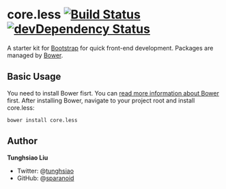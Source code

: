 # core.less [![Build Status](https://travis-ci.org/sparanoid/core.less.svg)](https://travis-ci.org/sparanoid/core.less) [![devDependency Status](https://david-dm.org/sparanoid/core.less/dev-status.svg)](https://david-dm.org/sparanoid/core.less#info=devDependencies)

A starter kit for [Bootstrap](https://github.com/twitter/bootstrap) for quick front-end development. Packages are managed by [Bower](https://github.com/bower/bower).

## Basic Usage

You need to install Bower fisrt. You can [read more information about Bower](https://github.com/twitter/bower) first. After installing Bower, navigate to your project root and install core.less:

	bower install core.less

## Author

**Tunghsiao Liu**

- Twitter: @[tunghsiao](http://twitter.com/tunghsiao)
- GitHub: @[sparanoid](http://github.com/sparanoid)

